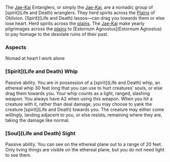 The [Jae-Kai](Jae-Kai) Entanglers, or simply the [Jae-Kai](Jae-Kai), are a nomadic group of [spirit](Life and Death) wranglers. They herd spirits across the [Plains](Plains) of Oblivion.
[Spirit](Life and Death) lassos—can drag you towards them or else lose heart. Herd spirits across the [plains](Plains). The [Jae-Kai](Jae-Kai) make yearly pilgrimages across the [plains](Plains) to [Estornum Agnostus](Estornum Agnostus) to pay homage to the desolate ruins of their past.

### Aspects
Nomad at heart
I work alone

### [Spirit](Life and Death) Whip
Passive ability.
You are in possession of a [spirit](Life and Death) whip, an ethereal whip 30 feet long that you can use to hurt creatures’ souls, or else drag them towards you. Your whip counts as a light, ranged, slashing weapon. You always have A2 when using this weapon. When you hit a creature with it, rather than deal damage, you may choose to yank the creature [spirit](Life and Death) towards you. The creature may either come willingly, landing adjacent to you, or else resists, remaining where they are, taking the damage like normal.

### [Soul](Life and Death) Sight
Passive ability.
You can see on the ethereal plane out to a range of 20 feet. Only living things are visible on the ethereal plane, but you do not need light to see them.
